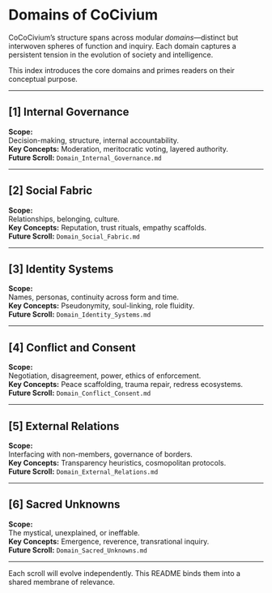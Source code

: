# Domains of CoCivium

CoCoCivium’s structure spans across modular *domains*—distinct but interwoven spheres of function and inquiry. Each domain captures a persistent tension in the evolution of society and intelligence.

This index introduces the core domains and primes readers on their conceptual purpose.

---

## [1] Internal Governance

**Scope:**  
Decision-making, structure, internal accountability.  
**Key Concepts:** Moderation, meritocratic voting, layered authority.  
**Future Scroll:** `Domain_Internal_Governance.md`

---

## [2] Social Fabric

**Scope:**  
Relationships, belonging, culture.  
**Key Concepts:** Reputation, trust rituals, empathy scaffolds.  
**Future Scroll:** `Domain_Social_Fabric.md`

---

## [3] Identity Systems

**Scope:**  
Names, personas, continuity across form and time.  
**Key Concepts:** Pseudonymity, soul-linking, role fluidity.  
**Future Scroll:** `Domain_Identity_Systems.md`

---

## [4] Conflict and Consent

**Scope:**  
Negotiation, disagreement, power, ethics of enforcement.  
**Key Concepts:** Peace scaffolding, trauma repair, redress ecosystems.  
**Future Scroll:** `Domain_Conflict_Consent.md`

---

## [5] External Relations

**Scope:**  
Interfacing with non-members, governance of borders.  
**Key Concepts:** Transparency heuristics, cosmopolitan protocols.  
**Future Scroll:** `Domain_External_Relations.md`

---

## [6] Sacred Unknowns

**Scope:**  
The mystical, unexplained, or ineffable.  
**Key Concepts:** Emergence, reverence, transrational inquiry.  
**Future Scroll:** `Domain_Sacred_Unknowns.md`

---

Each scroll will evolve independently. This README binds them into a shared membrane of relevance.


